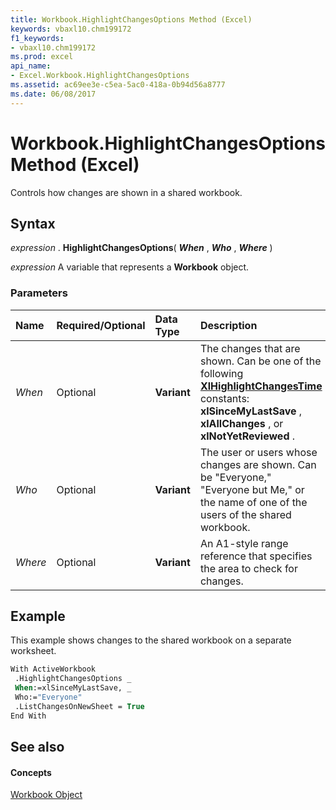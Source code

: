 ```yaml
---
title: Workbook.HighlightChangesOptions Method (Excel)
keywords: vbaxl10.chm199172
f1_keywords:
- vbaxl10.chm199172
ms.prod: excel
api_name:
- Excel.Workbook.HighlightChangesOptions
ms.assetid: ac69ee3e-c5ea-5ac0-418a-0b94d56a8777
ms.date: 06/08/2017
---
```



# Workbook.HighlightChangesOptions Method (Excel)

Controls how changes are shown in a shared workbook.


## Syntax

 _expression_ . **HighlightChangesOptions**( **_When_** , **_Who_** , **_Where_** )

 _expression_ A variable that represents a **Workbook** object.


### Parameters



|**Name**|**Required/Optional**|**Data Type**|**Description**|
|:-----|:-----|:-----|:-----|
| _When_|Optional| **Variant**|The changes that are shown. Can be one of the following  **[XlHighlightChangesTime](xlhighlightchangestime-enumeration-excel.md)** constants: **xlSinceMyLastSave** , **xlAllChanges** , or **xlNotYetReviewed** .|
| _Who_|Optional| **Variant**|The user or users whose changes are shown. Can be "Everyone," "Everyone but Me," or the name of one of the users of the shared workbook.|
| _Where_|Optional| **Variant**|An A1-style range reference that specifies the area to check for changes.|

## Example

This example shows changes to the shared workbook on a separate worksheet.


```vb
With ActiveWorkbook 
 .HighlightChangesOptions _ 
 When:=xlSinceMyLastSave, _ 
 Who:="Everyone" 
 .ListChangesOnNewSheet = True 
End With 

```


## See also


#### Concepts


[Workbook Object](workbook-object-excel.md)

